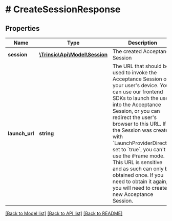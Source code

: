 # # CreateSessionResponse

## Properties

Name | Type | Description | Notes
------------ | ------------- | ------------- | -------------
**session** | [**\Trinsic\Api\Model\Session**](Session.md) | The created Acceptance Session |
**launch_url** | **string** | The URL that should be used to invoke the Acceptance Session on your user&#39;s device.                You can use our frontend SDKs to launch the user into the Acceptance Session, or you can redirect the user&#39;s browser to this URL.  If the Session was created with &#x60;LaunchProviderDirectly&#x60; set to &#x60;true&#x60;, you can&#39;t use the iFrame mode.                This URL is sensitive and as such can only be obtained once. If you need to obtain it again, you will need to create a new Acceptance Session. | [optional]

[[Back to Model list]](../../README.md#models) [[Back to API list]](../../README.md#endpoints) [[Back to README]](../../README.md)

